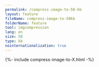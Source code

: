 ```yaml
---
permalink: /compress-image-to-50-kb
layout: feature
fileName: compress-image-to-50kb
folderName: feature
tool: imgcompression
lang: en
size: 50
type: kb
nointernationalization: true
---
```

{%- include compress-image-to-X.html -%}
      